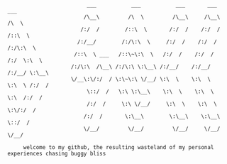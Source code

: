 ```
                         ___           ___           ___       ___       ___     
                        /\__\         /\  \         /\__\     /\__\     /\  \    
                       /:/  /        /::\  \       /:/  /    /:/  /    /::\  \   
                      /:/__/        /:/\:\  \     /:/  /    /:/  /    /:/\:\  \  
                     /::\  \ ___   /::\~\:\  \   /:/  /    /:/  /    /:/  \:\  \ 
                    /:/\:\  /\__\ /:/\:\ \:\__\ /:/__/    /:/__/    /:/__/ \:\__\
                    \/__\:\/:/  / \:\~\:\ \/__/ \:\  \    \:\  \    \:\  \ /:/  /
                         \::/  /   \:\ \:\__\    \:\  \    \:\  \    \:\  /:/  / 
                         /:/  /     \:\ \/__/     \:\  \    \:\  \    \:\/:/  /  
                        /:/  /       \:\__\        \:\__\    \:\__\    \::/  /   
                        \/__/         \/__/         \/__/     \/__/     \/__/

     welcome to my github, the resulting wasteland of my personal experiences chasing buggy bliss
```                                                                             
                                                                                      
       

<!--
**camjmoore/camjmoore** is a ✨ _special_ ✨ repository because its `README.md` (this file) appears on your GitHub profile.

Here are some ideas to get you started:

- 🔭 I’m currently working on ...
- 🌱 I’m currently learning ...
- 👯 I’m looking to collaborate on ...
- 🤔 I’m looking for help with ...
- 💬 Ask me about ...
- 📫 How to reach me: ...
- 😄 Pronouns: ...
- ⚡ Fun fact: ...
-->
